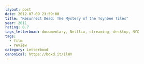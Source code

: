 ```yaml
---
layout: post 
date: 2012-07-09 23:59:00
title: "Resurrect Dead: The Mystery of the Toynbee Tiles"
year: 2011
rating: 0.7
tags_letterboxd: documentary, Netflix, streaming, desktop, NYC
tags:
  - film
  - review
category: Letterboxd
canonical: https://boxd.it/ilHV
---
```


